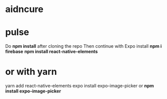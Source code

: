﻿# aidncure
# pulse

Do **npm install** after cloning the repo 
Then continue with Expo install 
**npm i firebase**
**npm install react-native-elements**
# or with yarn
yarn add react-native-elements
expo install expo-image-picker
or 
**npm install expo-image-picker**
